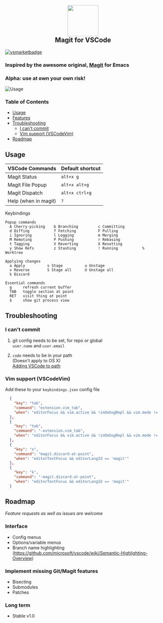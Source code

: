<h2 align="center"><img src="https://github.com/kahole/vscode-magit/raw/master/images/magit_logo.png" height="100"><br>Magit for VSCode</h2>

[![vsmarketbadge](https://vsmarketplacebadge.apphb.com/version-short/kahole.magit.svg)](https://marketplace.visualstudio.com/items?itemName=kahole.magit)

### Inspired by the awesome original, [Magit](https://magit.vc/) for Emacs

### **Alpha**: use at own your own risk!

![Usage](https://github.com/kahole/vscode-magit/raw/c13e273164deac7fbfc7e19970a58f90f98bff67/magit_lowdef.gif)

### Table of Contents

- [Usage](#usage)
- [Features](#features)
- [Troubleshooting](#troubleshooting)
  * [I can't commit](#i-cant-commit)
  * [Vim support (VSCodeVim)](#vim-support-vscodevim)
- [Roadmap](#roadmap)

## Usage

| VSCode Commands      | Default shortcut |
|---------------------|------------------|
| Magit Status        |   `alt+x g`      |
| Magit File Popup    |   `alt+x alt+g`    |
| Magit Dispatch      |   `alt+x ctrl+g`    |
| Help (when in magit)| `?` |

Keybindings
```
Popup commands
  A Cherry-picking    b Branching         c Committing
  d Diffing           f Fetching          F Pulling
  i Ignoring          l Logging           m Merging
  M Remoting          P Pushing           r Rebasing
  t Tagging           V Reverting         X Resetting
  y Show Refs         z Stashing          ! Running           % Worktree
 
Applying changes
  a Apply          s Stage          u Unstage
  v Reverse        S Stage all      U Unstage all
  k Discard
  
Essential commands
  g     refresh current buffer
  TAB   toggle section at point
  RET   visit thing at point
  $     show git process view
```

## Troubleshooting
### I can't commit
1. git config needs to be set, for repo or global  
`user.name` and `user.email`

2. `code` needs to be in your path  
(Doesn't apply to OS X)  
[Adding VSCode to path](https://code.visualstudio.com/docs/editor/versioncontrol#_vs-code-as-git-editor)

### Vim support (VSCodeVim)

Add these to your `keybindings.json` config file

```json
  {
    "key": "tab",
    "command": "extension.vim_tab",
    "when": "editorFocus && vim.active && !inDebugRepl && vim.mode != 'Insert' && !editorLangId == 'magit'"
  },
  {
    "key": "tab",
    "command": "-extension.vim_tab",
    "when": "editorFocus && vim.active && !inDebugRepl && vim.mode != 'Insert'"
  },
  {
    "key": "o",
    "command": "magit.discard-at-point",
    "when": "editorTextFocus && editorLangId == 'magit'"
  },
  {
    "key": "k",
    "command": "-magit.discard-at-point",
    "when": "editorTextFocus && editorLangId == 'magit'"
  }
```

## Roadmap

_Feature requests as well as issues are welcome_

### Interface
- Config menus
- Options/variable menus
- Branch name highlighting     
     (https://github.com/microsoft/vscode/wiki/Semantic-Highlighting-Overview)

### Implement missing Git/Magit features
  - Bisecting
  - Submodules
  - Patches

### Long term
- Stable v1.0
